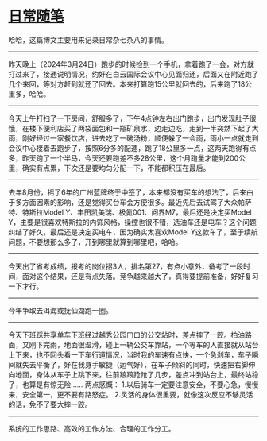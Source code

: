 # [日常随笔](https://github.com/flyfish321/gitblog/issues/7)

哈哈，这篇博文主要用来记录日常杂七杂八的事情。

---

昨天晚上（2024年3月24日）跑步的时候捡到一个手机，拿着跑了一会，对方就打过来了，接通说明情况，约好在白云国际会议中心见面归还，后面又在附近跑了几个来回，等对方赶到就还了回去。本来打算跑15公里就回去的，后来跑了18公里多，哈哈。

---

今天上午打扫了一下房间，舒服多了，下午4点钟左右出门跑步，出门发现肚子很饿，在楼下便利店买了两袋面包和一瓶矿泉水，边走边吃，走到一半突然下起了大雨，刚好经过一家餐饮店，进去吃了一碗汤粉，顺便躲了一会雨，雨小一点就走到会议中心接着去跑步了，按照6分多的配速，跑了18公里多一点，这两天跑得有点多，昨天跑了一个半马，今天还要跑差不多28公里，这个月跑量才能到200公里，确实有点累，下次还是要均匀分配一下，不能都积压在最后。

---

去年8月份，摇了6年的广州蓝牌终于中签了，本来都没有买车的想法了，后来由于多方面因素的影响，还是觉得买台车会方便很多。最近先后去试驾了大众帕萨特、特斯拉Model Y、丰田凯美瑞、极氪001、问界M7，最后还是决定买Model Y，主要是很喜欢特斯拉的内饰风格，操控也很不错，选油车还是电车？这个问题纠结了好久，最后还是决定买电车，因为确实太喜欢Model Y这款车了，至于续航问题，不要想那么多了，开到哪里就算到哪里吧，哈哈。

---

今天出了省考成绩，报考的岗位招3人，排名第27，有点小意外，备考了一段时间，面对这个结果，还是有点失落。竞争越来越大了，真得要提前准备，好好复习一下才行。

---

今年争取去洱海或抚仙湖跑一圈。

---

今天下班踩共享单车下班经过越秀公园门口的公交站时，差点摔了一跤。柏油路面，又刚下完雨，地面很湿滑，碰上一辆公交车靠站，一个等车的人直接就从站台上下来，也不回头看一下车行道情况，当时我的车速有点快，一个急刹车，车子瞬间就失去平衡了，好在我身手敏捷（运气好），在车子倾斜的同时，快速把右脚伸向地面，身体从车子上跳下来，往前踉踉跄跄了几步，差点冲到站台上，最终站稳了，也算是有惊无险……
两点感慨：
1.以后骑车一定要注意安全，不要心急，慢慢来，安全第一，更不要有路怒症。
2.灵活的身体很重要，就像这次反应不够灵活的话，免不了要大摔一跤。


---

系统的工作思路、高效的工作方法、合理的工作分工。